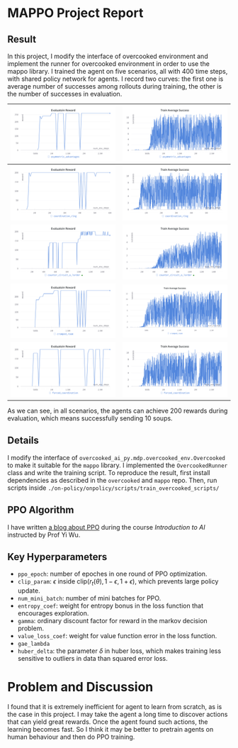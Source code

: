# MAPPO Project Report

## Result

In this project, I modify the interface of overcooked environment and implement the runner for overcooked environment in order to use the mappo library. I trained the agent on five scenarios, all with $400$ time steps, with shared policy network for agents. I record two curves: the first one is average number of successes among rollouts during training, the other is the number of successes in evaluation. 

| ![Image 1](./curves/asymmetric_advantages_eval.png) | ![Image 2](./curves/asymmetric_advantages_train.png) |
|:---------------------:|:---------------------:|
| ![Image 3](./curves/coordination_ring_eval.png) | ![Image 4](./curves/coordination_ring_train.png) |
| ![Image 5](./curves/counter_circuit_eval.png) | ![Image 6](./curves/counter_circuit_train.png) |
| ![Image 7](./curves/cramped_room_eval.png) | ![Image 8](./curves/cramped_room_train.png) |
| ![Image 9](./curves/forced_coordination_eval.png) | ![Image 10](./curves/forced_coordination_train.png)|

As we can see, in all scenarios, the agents can achieve $200$ rewards during evaluation, which means successfully sending $10$ soups.



## Details

I modify the interface of `overcooked_ai_py.mdp.overcooked_env.Overcooked` to make it suitable for the `mappo` library. I implemented the `OvercookedRunner` class and write the training script. To reproduce the result, first install dependencies as described in the `overcooked` and `mappo` repo. Then, run scripts inside `./on-policy/onpolicy/scripts/train_overcooked_scripts/`



## PPO Algorithm

I have written [a blog about PPO](policy_gradient_and_PPO.pdf) during the course *Introduction to AI* instructed by Prof Yi Wu. 



## Key Hyperparameters

+ `ppo_epoch`: number of epoches in one round of PPO optimization.
+ `clip_param`: $\epsilon$  inside $\mathrm{clip}(r_{t}(\theta), 1-\epsilon, 1+\epsilon)$, which prevents large policy update.
+ `num_mini_batch`: number of mini batches for PPO.
+ `entropy_coef`: weight for entropy bonus in the loss function that encourages exploration.
+ `gamma`: ordinary discount factor for reward in the markov decision problem. 
+ `value_loss_coef`: weight for value function error in the loss function.
+ `gae_lambda`
+ `huber_delta`: the parameter $\delta$ in huber loss, which makes training less sensitive to outliers in data than squared error loss.



# Problem and Discussion

I found that it is extremely inefficient for agent to learn from scratch, as is the case in this project. I may take the agent a long time to discover actions that can yield great rewards. Once the agent found such actions, the learning becomes fast. So I think it may be better to pretrain agents on human behaviour and then do PPO training.

